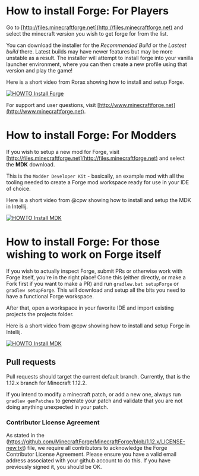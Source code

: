 # How to install Forge: For Players

Go to [http://files.minecraftforge.net](http://files.minecraftforge.net)
 and select the minecraft version you wish to get forge for from the list.

You can download the installer for the *Recommended Build* or the
 *Lastest build* there. Latest builds may have newer features  but may be
 more unstable as a result. The installer will attempt to install forge
 into your vanilla launcher environment, where you can then create a new
 profile using that version and play the game!

Here is a short video from Rorax showing how to install and setup Forge.

[![HOWTO Install Forge](https://img.youtube.com/vi/lB3ArN_-3Oc/0.jpg)](https://www.youtube.com/watch?v=lB3ArN_-3Oc)

For support and user questions, visit [http://www.minecraftforge.net](http://www.minecraftforge.net).
 
# How to install Forge: For Modders

If you wish to setup a new mod for Forge, visit
 [http://files.minecraftforge.net](http://files.minecraftforge.net) and
 select the **MDK** download.

This is the `Modder Developer Kit` - basically, an example mod with all
 the tooling needed to create a Forge mod workspace ready for use in your
 IDE of choice.

Here is a short video from @cpw showing how to install and setup the MDK
 in Intellij.

[![HOWTO Install MDK](https://img.youtube.com/vi/PfmlNiHonV0/0.jpg)](https://www.youtube.com/watch?v=PfmlNiHonV0)
 
# How to install Forge: For those wishing to work on Forge itself

If you wish to actually inspect Forge, submit PRs or otherwise work
 with Forge itself, you're in the right place! Clone this (either
 directly, or make a Fork first if you want to make a PR) and run
 ```gradlew.bat setupForge``` or ```gradlew setupForge```. This will download and 
 setup all the bits you need to have a functional Forge workspace.

After that, open a workspace in your favorite IDE and import existing projects
 the projects folder. 
 
Here is a short video from @cpw showing how to install and setup Forge
 in Intellij.
 
[![HOWTO Install MDK](https://img.youtube.com/vi/yanCpy8p2ZE/0.jpg)](https://www.youtube.com/watch?v=yanCpy8p2ZE)

## Pull requests

Pull requests should target the current default branch. Currently, that is 
 the 1.12.x branch for Minecraft 1.12.2.

If you intend to modify a minecraft patch, or add a new one, always run
```gradlew genPatches``` to generate your patch and validate that you
are not doing anything unexpected in your patch.

### Contributor License Agreement
As stated in the (https://github.com/MinecraftForge/MinecraftForge/blob/1.12.x/LICENSE-new.txt)
 file, we require all contributors to acknowledge the Forge Contributor
 License Agreement. Please ensure you have a valid email address
 associated with your github account to do this. If you have previously
 signed it, you should be OK.